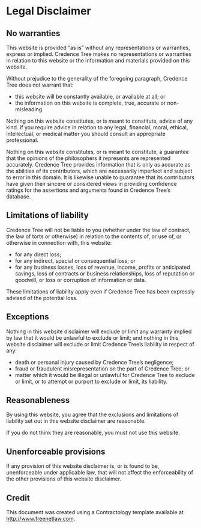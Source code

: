 
# Legal Disclaimer

## No warranties

This website is provided “as is” without any representations or warranties, express or implied.  Credence Tree makes no representations or warranties in relation to this website or the information and materials provided on this website.  

Without prejudice to the generality of the foregoing paragraph, Credence Tree does not warrant that:

* this website will be constantly available, or available at all; or
* the information on this website is complete, true, accurate or non-misleading.

Nothing on this website constitutes, or is meant to constitute, advice of any kind.  If you require advice in relation to any legal, financial, moral, ethical, intellectual, or medical matter you should consult an appropriate professional.

Nothing on this website constitutes, or is meant to constitute, a guarantee that the opinions of the philosophers it represents are represented accurately. Credence Tree provides information that is only as accurate as the abilities of its contributors, which are necessarily imperfect and subject to error in this domain. It is likewise unable to guarantee that its contributors have given their sincere or considered views in providing confidence ratings for the assertions and arguments found in Credence Tree’s database.

## Limitations of liability

Credence Tree will not be liable to you (whether under the law of contract, the law of torts or otherwise) in relation to the contents of, or use of, or otherwise in connection with, this website:

* for any direct loss;
* for any indirect, special or consequential loss; or
* for any business losses, loss of revenue, income, profits or anticipated savings, loss of contracts or business relationships, loss of reputation or goodwill, or loss or corruption of information or data.

These limitations of liability apply even if Credence Tree has been expressly advised of the potential loss.

## Exceptions

Nothing in this website disclaimer will exclude or limit any warranty implied by law that it would be unlawful to exclude or limit; and nothing in this website disclaimer will exclude or limit Credence Tree’s liability in respect of any:

* death or personal injury caused by Credence Tree’s negligence;
* fraud or fraudulent misrepresentation on the part of Credence Tree; or
* matter which it would be illegal or unlawful for Credence Tree to exclude or limit, or to attempt or purport to exclude or limit, its liability.

## Reasonableness

By using this website, you agree that the exclusions and limitations of liability set out in this website disclaimer are reasonable.  

If you do not think they are reasonable, you must not use this website.

## Unenforceable provisions

If any provision of this website disclaimer is, or is found to be, unenforceable under applicable law, that will not affect the enforceability of the other provisions of this website disclaimer.

## Credit

This document was created using a Contractology template available at http://www.freenetlaw.com.
